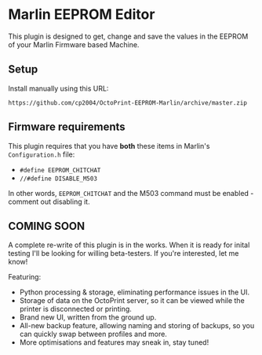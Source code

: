 # Marlin EEPROM Editor

This plugin is designed to get, change and save the values in the EEPROM of your Marlin Firmware based Machine.

## Setup

Install manually using this URL:

    https://github.com/cp2004/OctoPrint-EEPROM-Marlin/archive/master.zip

## Firmware requirements

This plugin requires that you have **both** these items in Marlin's `Configuration.h` file:

- `#define EEPROM_CHITCHAT`
- `//#define DISABLE_M503`

In other words, `EEPROM_CHITCHAT` and the M503 command must be enabled - comment out disabling it.

## COMING SOON

A complete re-write of this plugin is in the works. When it is ready for inital testing I'll be looking for willing beta-testers. If you're interested, let me know!

Featuring:

- Python processing & storage, eliminating performance issues in the UI.
- Storage of data on the OctoPrint server, so it can be viewed while the printer is disconnected or printing.
- Brand new UI, written from the ground up.
- All-new backup feature, allowing naming and storing of backups, so you can quickly swap between profiles and more.
- More optimisations and features may sneak in, stay tuned!
